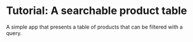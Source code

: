 # Tutorial: A searchable product table
A simple app that presents a table of products that can be filtered with a query.